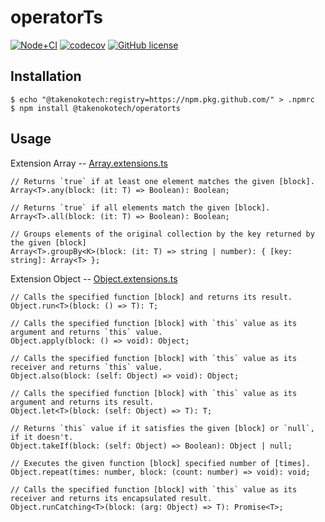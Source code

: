 # operatorTs

[![Node+CI](https://github.com/TakenokoTech/operatorTs/workflows/Node%20CI/badge.svg)](https://github.com/TakenokoTech/operatorTs/actions?query=workflow%3A%22Node+CI%22)
[![codecov](https://codecov.io/gh/TakenokoTech/operatorTs/branch/master/graph/badge.svg)](https://codecov.io/gh/TakenokoTech/operatorTs)
[![GitHub license](https://img.shields.io/badge/license-MIT-blue.svg)](https://github.com/nokotech/actions/blob/master/LICENSE)

## Installation

```
$ echo "@takenokotech:registry=https://npm.pkg.github.com/" > .npmrc
$ npm install @takenokotech/operatorts
```

## Usage

Extension Array --
[Array.extensions.ts](https://github.com/TakenokoTech/operatorTs/blob/master/src/extensions/Array.extensions.ts)

```
// Returns `true` if at least one element matches the given [block].
Array<T>.any(block: (it: T) => Boolean): Boolean;

// Returns `true` if all elements match the given [block].
Array<T>.all(block: (it: T) => Boolean): Boolean;

// Groups elements of the original collection by the key returned by the given [block]
Array<T>.groupBy<K>(block: (it: T) => string | number): { [key: string]: Array<T> };
```

Extension Object --
[Object.extensions.ts](https://github.com/TakenokoTech/operatorTs/blob/master/src/extensions/Object.extensions.ts)

```
// Calls the specified function [block] and returns its result.
Object.run<T>(block: () => T): T;

// Calls the specified function [block] with `this` value as its argument and returns `this` value.
Object.apply(block: () => void): Object;

// Calls the specified function [block] with `this` value as its receiver and returns `this` value.
Object.also(block: (self: Object) => void): Object;

// Calls the specified function [block] with `this` value as its argument and returns its result.
Object.let<T>(block: (self: Object) => T): T;

// Returns `this` value if it satisfies the given [block] or `null`, if it doesn't.
Object.takeIf(block: (self: Object) => Boolean): Object | null;

// Executes the given function [block] specified number of [times].
Object.repeat(times: number, block: (count: number) => void): void;

// Calls the specified function [block] with `this` value as its receiver and returns its encapsulated result.
Object.runCatching<T>(block: (arg: Object) => T): Promise<T>;
```
